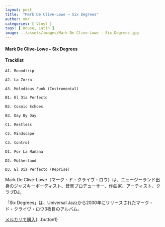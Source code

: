 ```yaml
---
layout: post
title:  "Mark De Clive-Lowe – Six Degrees"
author: mmr
categories: [ Vinyl ]
tags: [ House, Latin ]
image: ../assets/images/Mark De Clive-Lowe – Six Degrees.jpg
---
```


#### Mark De Clive-Lowe – Six Degrees

#### Tracklist
```md
A1. Roundtrip

A2. La Zorra

A3. Melodious Funk (Instrumental)

B1. El Dîa Perfecto

B2. Cosmic Echoes

B3. Day By Day

C1. Restless

C2. Mindscape

C3. Control

D1. Por La Mañana

D2. Motherland

D3. El Dîa Perfecto (Reprise)
```

Mark De Clive-Lowe（マーク・ド・クライヴ・ロウ）は、ニュージーランド出身のジャズキーボーディスト、音楽プロデューサー、作曲家、アーティスト、クラブDJ。

「Six Degrees」は、Universal Jazzから2000年にリリースされたマーク・ド・クライヴ・ロウ3枚目のアルバム。

[メルカリで購入](https://jp.mercari.com/item/m41280420155){: .button1}

